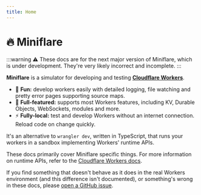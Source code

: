 ```yaml
---
title: Home
---
```


# 🔥 Miniflare

<!--prettier-ignore-start-->
:::warning
⚠️ These docs are for the next major version of Miniflare, which is
under development. They're very likely incorrect and incomplete.
:::
<!--prettier-ignore-end-->

**Miniflare** is a simulator for developing and testing
[**Cloudflare Workers**](https://workers.cloudflare.com/).

- 🎉 **Fun:** develop workers easily with detailed logging, file watching and
  pretty error pages supporting source maps.
- 🔋 **Full-featured:** supports most Workers features, including KV, Durable
  Objects, WebSockets, modules and more.
- ⚡ **Fully-local:** test and develop Workers without an internet connection.
  Reload code on change quickly.

It's an alternative to `wrangler dev`, written in TypeScript, that runs your
workers in a sandbox implementing Workers' runtime APIs.

These docs primarily cover Miniflare specific things. For more information on
runtime APIs, refer to the
[Cloudflare Workers docs](https://developers.cloudflare.com/workers/).

If you find something that doesn't behave as it does in the real Workers
environment (and this difference isn't documented), or something's wrong in
these docs, please
[open a GitHub issue](https://github.com/cloudflare/miniflare/issues/new/choose).
